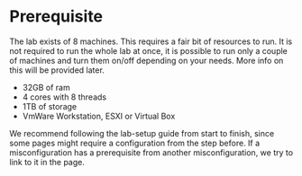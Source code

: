 # Prerequisite

The lab exists of 8 machines. This requires a fair bit of resources to run. It is not required to run the whole lab at once, it is possible to run only a couple of machines and turn them on/off depending on your needs. More info on this will be provided later.

* 32GB of ram
* 4 cores with 8 threads
* 1TB of storage
* VmWare Workstation, ESXI or Virtual Box

We recommend following the lab-setup guide from start to finish, since some pages might require a configuration from the step before. If a misconfiguration has a prerequisite from another misconfiguration, we try to link to it in the page.
